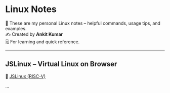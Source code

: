 # Linux Notes

📘 These are my personal Linux notes – helpful commands, usage tips, and examples.  
✍️ Created by **Ankit Kumar**  
🗒️ For learning and quick reference.

---

## JSLinux – Virtual Linux on Browser  
🔗 [JSLinux (RISC-V)](https://bellard.org/jslinux/vm.html?cpu=riscv64&url=fedora33-riscv.cfg&mem=256)

...

